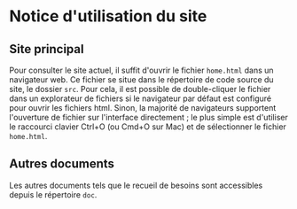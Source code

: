# Notice d'utilisation du site
## Site principal
Pour consulter le site actuel, il suffit d'ouvrir le fichier `home.html` dans un navigateur web. Ce fichier se situe dans le répertoire de code source du site, le dossier `src`.
Pour cela, il est possible de double-cliquer le fichier dans un explorateur de fichiers si le navigateur par défaut est configuré pour ouvrir les fichiers html. Sinon, la majorité de navigateurs supportent l'ouverture de fichier sur l'interface directement ; le plus simple est d'utiliser le raccourci clavier Ctrl+O (ou Cmd+O sur Mac) et de sélectionner le fichier `home.html`.
## Autres documents
Les autres documents tels que le recueil de besoins sont accessibles depuis le répertoire `doc`.